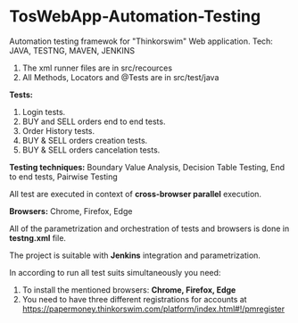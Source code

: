 # TosWebApp-Automation-Testing
Automation testing framewok for "Thinkorswim" Web application. Tech: JAVA, TESTNG, MAVEN, JENKINS

1. The xml runner files are in src/recources
2. All Methods, Locators and @Tests are in src/test/java

**Tests:**
1. Login tests.
2. BUY and SELL orders end to end tests.
3. Order History tests.
4. BUY & SELL orders creation tests.
5. BUY & SELL orders cancelation tests.

**Testing techniques:** Boundary Value Analysis, Decision Table Testing, End to end tests, Pairwise Testing

All test are executed in context of **cross-browser parallel** execution.

**Browsers:** Chrome, Firefox, Edge

All of the parametrization and orchestration of tests and browsers is done in **testng.xml** file.

The project is suitable with **Jenkins** integration and parametrization.

In according to run all test suits simultaneously you need: 
1. To install the mentioned browsers: **Chrome, Firefox, Edge**
2. You need to have three different registrations for accounts at https://papermoney.thinkorswim.com/platform/index.html#!/pmregister

